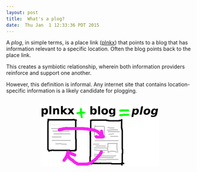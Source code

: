 ```yaml
---
layout: post
title:  What's a plog?
date:  Thu Jan  1 12:33:36 PDT 2015
---
```


A _plog_, in simple terms, is a place link ([plnkx](https://www.plnkx.com)) that points to
a blog that has information relevant to a specific location. Often
the blog points back to the place link.

This creates a symbiotic relationship, wherein both information
providers reinforce and support one another.

However, this definition is informal. Any internet site that contains
location-specific information is a likely candidate for plogging.

<img src='/images/plnkxplog06.png'
     style='display: block; margin: 2em auto -1em auto;'
     alt="plogs" name='plogs' />
